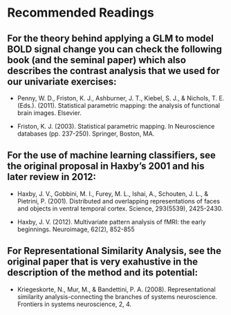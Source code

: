 # Recommended Readings

## For the theory behind applying a **GLM** to model BOLD signal change you can check the following book (and the seminal paper) which also describes the contrast analysis that we used for our univariate exercises:

- Penny, W. D., Friston, K. J., Ashburner, J. T., Kiebel, S. J., & Nichols, T. E. (Eds.). (2011). Statistical parametric mapping: the analysis of functional brain images. Elsevier.

- Friston, K. J. (2003). Statistical parametric mapping. In Neuroscience databases (pp. 237-250). Springer, Boston, MA.

## For the use of **machine learning classifiers**, see the original proposal in Haxby’s 2001 and his later review in 2012:

- Haxby, J. V., Gobbini, M. I., Furey, M. L., Ishai, A., Schouten, J. L., & Pietrini, P. (2001). Distributed and overlapping representations of faces and objects in ventral temporal cortex. Science, 293(5539), 2425-2430.

- Haxby, J. V. (2012). Multivariate pattern analysis of fMRI: the early beginnings. Neuroimage, 62(2), 852-855

## For **Representational Similarity Analysis**, see the original paper that is very exahustive in the description of the method and its potential:
- Kriegeskorte, N., Mur, M., & Bandettini, P. A. (2008). Representational similarity analysis-connecting the branches of systems neuroscience. Frontiers in systems neuroscience, 2, 4.